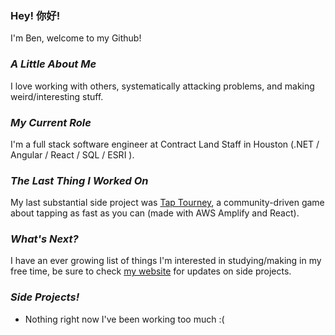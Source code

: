 ### Hey! 你好!

I'm Ben, welcome to my Github!

### _A Little About Me_
I love working with others, systematically attacking problems, and making weird/interesting stuff.

### _My Current Role_
I'm a full stack software engineer at Contract Land Staff in Houston (.NET / Angular / React / SQL / ESRI ).

### _The Last Thing I Worked On_
My last substantial side project was [Tap Tourney](https://www.taptourney.com/), a community-driven game about tapping as fast as you can (made with AWS Amplify and React). 

### _What's Next?_
I have an ever growing list of things I'm interested in studying/making in my free time, be sure to check [my website](https://benlooper.tech/) for updates on side projects.

### _Side Projects!_
  - Nothing right now I've been working too much :(

